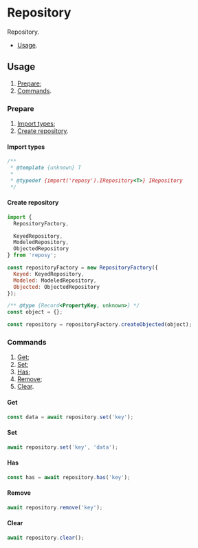 # Repository
Repository.

- [Usage](#usage).

## Usage
1) [Prepare](#prepare);
2) [Commands](#commands).

### Prepare
1) [Import types](#import-types);
2) [Create repository](#create-repository).

#### Import types
```js
/**
 * @template {unknown} T
 * 
 * @typedef {import('reposy').IRepository<T>} IRepository
 */
```

#### Create repository
```js
import {
  RepositoryFactory,

  KeyedRepository,
  ModeledRepository,
  ObjectedRepository
} from 'reposy';

const repositoryFactory = new RepositoryFactory({
  Keyed: KeyedRepository,
  Modeled: ModeledRepository,
  Objected: ObjectedRepository
});

/** @type {Record<PropertyKey, unknown>} */
const object = {};

const repository = repositoryFactory.createObjected(object);
```

### Commands
1) [Get](#get);
2) [Set](#set);
3) [Has](#has);
4) [Remove](#remove);
5) [Clear](#clear).

#### Get
```js
const data = await repository.set('key');
```

#### Set
```js
await repository.set('key', 'data');
```

#### Has
```js
const has = await repository.has('key');
```

#### Remove
```js
await repository.remove('key');
```

#### Clear
```js
await repository.clear();
```

